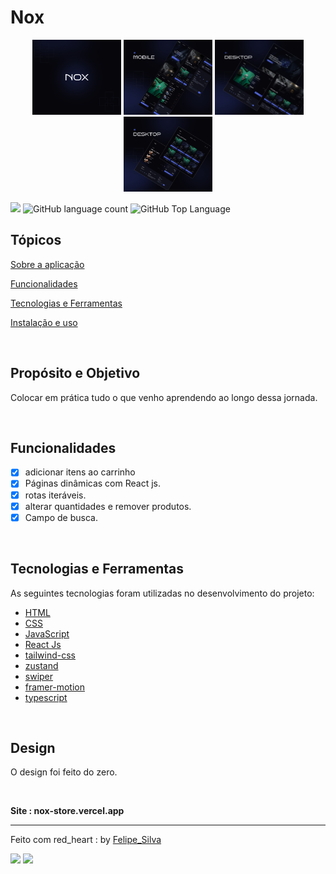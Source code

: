 # Nox

<div align="center" >
<img align="start" src="./public/cover.png" height='120' >
<img align="start" src="./public/mobile.png" height='120' >
<img align="start" src="./public/desktop-1.png"  height='120'>
<img align="start" src="./public/desktop-2.png" height='120'  >
</div>

<p>
  <img src="https://img.shields.io/badge/made%20by-Felipe%20Silva-34409f?style=flat-square">
  <img alt="GitHub language count" src="https://img.shields.io/github/languages/count/FelipeSilv4Dev/dog?color=34409f&style=flat-square">
  <img alt="GitHub Top Language" src="https://img.shields.io/github/languages/top/FelipeSilv4Dev/dog?color=34409f&style=flat-square">
</p>

## Tópicos

[Sobre a aplicação](#Propósito-e-Objetivo)

[Funcionalidades](#funcionalidades)

[Tecnologias e Ferramentas](#tecnologias-e-ferramentas)

[Instalação e uso](#instalação-e-uso)

<br>

## Propósito e Objetivo

Colocar em prática tudo o que venho aprendendo ao longo dessa jornada.

<br>

## Funcionalidades

- [x] adicionar itens ao carrinho
- [x] Páginas dinâmicas com React js.
- [x] rotas iteráveis.
- [x] alterar quantidades e remover produtos.
- [x] Campo de busca.

<br>

## Tecnologias e Ferramentas

As seguintes tecnologias foram utilizadas no desenvolvimento do projeto:

- [HTML](https://devdocs.io/html/)
- [CSS](https://devdocs.io/css/)
- [JavaScript](https://devdocs.io/javascript/)
- [React Js](https://devdocs.io/Reactjs/)
- [tailwind-css](https://devdocs.io/tailwind-css/)
- [zustand](https://devdocs.io/zustand/)
- [swiper](https://devdocs.io/swiper/)
- [framer-motion](https://devdocs.io/framer-motion/)
- [typescript](https://devdocs.io/react-hook-form)

<br>

## Design

O design foi feito do zero.

<br>

<strong>Site : nox-store.vercel.app</strong>

---

Feito com red_heart : by [Felipe_Silva](https://github.com/felipeSilv4dev)

 <div align="start">
  <a href='http://www.linkedin.com/in/felipe-silva-1019ab271' target='_blank'><img src='https://img.shields.io/badge/LinkedIn-0077B5?style=for-the-badge&logo=linkedin&logoColor=white'/></a>
  <a href="mailto:felipesantana18n@gmail.com" target='_blank'><img src="https://img.shields.io/badge/Gmail-D14836?style=for-the-badge&logo=gmail&logoColor=white"> </a>
</div>

